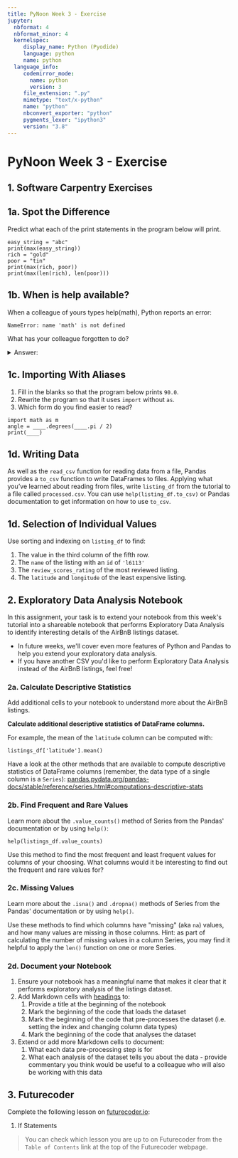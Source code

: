 ```yaml
---
title: PyNoon Week 3 - Exercise
jupyter:
  nbformat: 4
  nbformat_minor: 4
  kernelspec:
     display_name: Python (Pyodide)
     language: python
     name: python
  language_info:
     codemirror_mode:
       name: python
       version: 3
     file_extension: ".py"
     mimetype: "text/x-python"
     name: "python"
     nbconvert_exporter: "python"
     pygments_lexer: "ipython3"
     version: "3.8"
---
```


# PyNoon Week 3 - Exercise

## 1. Software Carpentry Exercises

## 1a. Spot the Difference

Predict what each of the print statements in the program below will
print.

```code
easy_string = "abc"
print(max(easy_string))
rich = "gold"
poor = "tin"
print(max(rich, poor))
print(max(len(rich), len(poor)))
```

## 1b. When is help available?

When a colleague of yours types help(math), Python reports an error:

```
NameError: name 'math' is not defined
```

What has your colleague forgotten to do?

<details>
    <summary>Answer:</summary>
    They have forgotten to Import the math module (`import math`)
</details>

## 1c. Importing With Aliases

1. Fill in the blanks so that the program below prints `90.0`.
2. Rewrite the program so that it uses `import` without `as`.
3. Which form do you find easier to read?

```code
import math as m
angle = ____.degrees(____.pi / 2)
print(____)
```

## 1d. Writing Data

As well as the `read_csv` function for reading data from a file,
Pandas provides a `to_csv` function to write DataFrames to files.
Applying what you’ve learned about reading from files, write
`listing_df` from the tutorial to a file called `processed.csv`. You
can use `help(listing_df.to_csv)` or Pandas documentation to get
information on how to use `to_csv`.

## 1d. Selection of Individual Values

Use sorting and indexing on `listing_df` to find:

1. The value in the third column of the fifth row.
2. The `name` of the listing with an `id` of `'l6113'`
3. The `review_scores_rating` of the most reviewed listing.
4. The `latitude` and `longitude` of the least expensive listing.

## 2. Exploratory Data Analysis Notebook

In this assignment, your task is to extend your notebook from this
week's tutorial into a shareable notebook that performs Exploratory
Data Analysis to identify interesting details of the AirBnB listings
dataset.

* In future weeks, we'll cover even more features of Python and Pandas
  to help you extend your exploratory data analysis.
* If you have another CSV you'd like to perform Exploratory Data
  Analysis instead of the AirBnB listings, feel free!

### 2a. Calculate Descriptive Statistics

Add additional cells to your notebook to understand more about the
AirBnB listings.

**Calculate additional descriptive statistics of DataFrame columns.**

For example, the mean of the `latitude` column can be computed with:

```code
listings_df['latitude'].mean()
```

Have a look at the other methods that are available to compute
descriptive statistics of DataFrame columns (remember, the data type
of a single column is a `Series`):
[pandas.pydata.org/pandas-docs/stable/reference/series.html#computations-descriptive-stats](https://pandas.pydata.org/pandas-docs/stable/reference/series.html#computations-descriptive-stats)

### 2b. Find Frequent and Rare Values

Learn more about the `.value_counts()` method of Series from the
Pandas' documentation or by using `help()`:

```code
help(listings_df.value_counts)
```

Use this method to find the most frequent and least frequent values
for columns of your choosing. What columns would it be interesting to
find out the frequent and rare values for?

### 2c. Missing Values

Learn more about the `.isna()` and `.dropna()` methods of Series from
the Pandas' documentation or by using `help()`.

Use these methods to find which columns have "missing" (aka `na`)
values, and how many values are missing in those columns. Hint: as
part of calculating the number of missing values in a column Series,
you may find it helpful to apply the `len()` function on one or more
Series.

### 2d. Document your Notebook

1. Ensure your notebook has a meaningful name that makes it clear that
   it performs exploratory analysis of the listings dataset.
2. Add Markdown cells with
   [headings](https://www.markdownguide.org/basic-syntax/#headings)
   to:
   1. Provide a title at the beginning of the notebook
   2. Mark the beginning of the code that loads the dataset
   3. Mark the beginning of the code that pre-processes the dataset
      (i.e. setting the index and changing column data types)
   4. Mark the beginning of the code that analyses the dataset
3. Extend or add more Markdown cells to document:
   1. What each data pre-processing step is for
   2. What each analysis of the dataset tells you about the data -
      provide commentary you think would be useful to a colleague who
      will also be working with this data

## 3. Futurecoder

Complete the following lesson on [futurecoder.io](https://futurecoder.io):

1. If Statements

> You can check which lesson you are up to on Futurecoder from the
> `Table of Contents` link at the top of the Futurecoder webpage.
